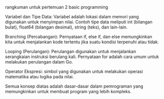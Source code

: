 rangkuman untuk pertemuan 2 basic programming

Variabel dan Tipe Data:
Variabel adalah lokasi dalam memori yang digunakan untuk menyimpan nilai. Contoh tipe data meliputi int (bilangan bulat), float64 (bilangan desimal), string (teks), dan lain-lain.

Branching (Percabangan):
Pernyataan if, else if, dan else memungkinkan kita untuk menjalankan kode tertentu jika suatu kondisi terpenuhi atau tidak.

Looping (Perulangan):
Perulangan digunakan untuk menjalankan serangkaian instruksi berulang kali. Pernyataan for adalah cara umum untuk melakukan perulangan dalam Go.

Operator Ekspresi:
simbol yang digunakan untuk melakukan operasi matematika atau logika pada nilai. 

Semua konsep diatas adalah dasar-dasar dalam pemrograman yang memungkinkan untuk membuat program yang lebih kompleks.